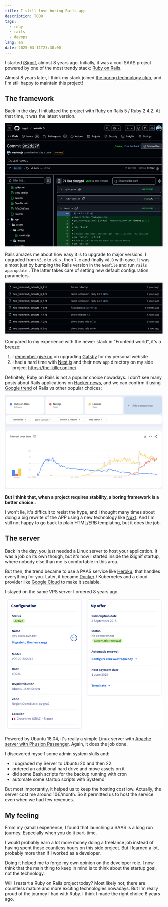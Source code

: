 ```yaml
---
title: I still love boring Rails app
description: TODO
tags:
  - ruby
  - rails
  - devops
lang: en
date: 2025-03-11T23:30:00
---
```


I started [iSignif](https://isignif.fr), almost 8 years ago. Initially, it was a cool SAAS project powered by one of the most trendy stack: [Ruby on Rails](https://rubyonrails.org/).

Almost 8 years later, I think my stack joined [the boring technology club](https://boringtechnology.club/), and I'm still happy to maintain this project!

## The framework

Back in the day, I initialized the project with Ruby on Rails 5 / Ruby 2.4.2. At that time, it was the latest version.

![](../../../assets/img/blog/isignif-first-commit.png)

Rails amazes me about how easy it is to upgrade to major versions. I upgraded from `v5.x` to `v6.x`, then `7.x` and finally `v8.0` with ease. It was almost just by bumping the Rails version in the `Gemfile` and run `rails app:update` . The latter takes care of setting new default configuration parameters.

![List of configuration files for Rails versions](../../../assets/img/blog/isignif-rails-bumps.png)

Compared to my experience with the newer stack in "Frontend world", it's a breeze:

1. I [remember give up](/fr/blog/go-back-to-jekyll) on upgrading [Gatsby](https://www.gatsbyjs.com/) for my personal website
2. I had a hard time with [Nest.js](https://nextjs.org/) and their new `app` directory on my side project <https://the-killer.online/>

Definitely, Ruby on Rails is not a popular choice nowadays. I don't see many posts about Rails applications on [Hacker news](https://news.ycombinator.com/), and we can confirm it using [Google trend](https://trends.google.com/trends/explore?cat=13&date=all&q=%2Fm%2F0505cl,%2Fg%2F11h4q9rcf3,%2Fm%2F0jwy148&hl=en) of Rails vs other popular choices:

![](../../../assets/img/blog/rails-trend.png)

**But I think that, when a project requires stability, a boring framework is a better choice.**.

I won't lie, it's difficult to resist the hype, and I thought many times about doing a big rewrite of the APP using a new technology like [Nuxt](https://nuxt.com/). And I'm still not happy to go back to plain HTML/ERB templating, but it does the job.

## The server

Back in the day, you just needed a Linux server to host your application. It was a job on its own though, but it's how I started inside the iSignif startup, where nobody else than me is comfortable in this area.

But then, the trend became to use a PAAS service like [Heroku](https://www.heroku.com/), that handles everything for you. Later, it became [Docker](https://docker.com/) / Kubernetes and a cloud provider like [Google Cloud](https://cloud.google.com/) to make it scalable.

I stayed on the same VPS server I ordered 8 years ago.

![Screenshot of the VPS I rent on OVH](../../../assets/img/blog/isignif-ovh.png)

Powered by Ubuntu 18.04, it's really a simple Linux server with [Apache server with Phusion Passenger](/en/blog/deploy-rails). Again, it does the job done.

I discovered myself some admin system skills and:

- I upgraded my Server to Ubuntu 20 and then 22.
- ordered an additional hard drive and move assets on it
- did some Bash scripts for the backup running with cron
- automate some startup scripts with Systemd

But most importantly, it helped us to keep the hosting cost low. Actually, the server cost me around 10€/month. So it permitted us to host the service even when we had few revenues.

## My feeling

From my (small) experience, I found that launching a SAAS is a long run journey. Especially when you do it part-time.

I would probably earn a lot more money doing a freelance job instead of having spent these countless hours on this side project. But I learned a lot, probably more than if I worked as a developer.

Doing it helped me to forge my own opinion on the developer role. I now think that the main thing to keep in mind is to think about the startup goal, not the technology.

Will I restart a Ruby on Rails project today? Most likely not; there are countless mature and more exciting technologies nowadays. But I'm really proud of the journey I had with Ruby. I think I made the right choice 8 years ago.

